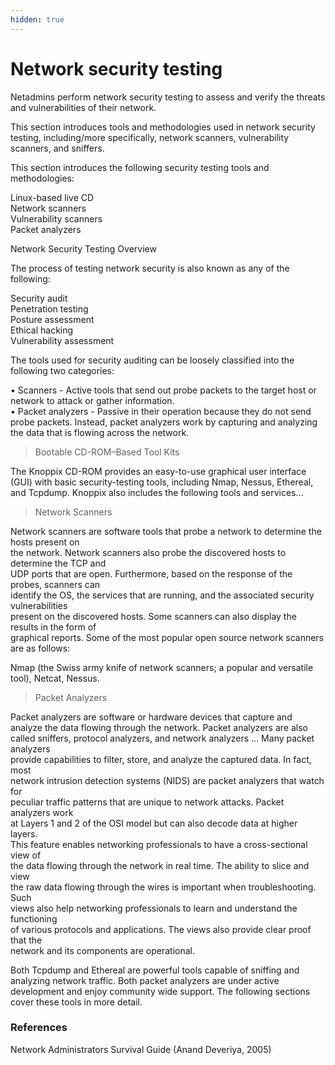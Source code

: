 ```yaml
---
hidden: true
---
```


# Network security testing

Netadmins perform network security testing to assess and verify the threats and vulnerabilities of their network.&#x20;

This section introduces tools and methodologies used in network security testing, including/more specifically, network scanners, vulnerability scanners, and sniffers.

This section introduces the following security testing tools and methodologies:

Linux-based live CD\
Network scanners\
Vulnerability scanners\
Packet analyzers

Network Security Testing Overview

The process of testing network security is also known as any of the following:

Security audit\
Penetration testing\
Posture assessment\
Ethical hacking\
Vulnerability assessment

The tools used for security auditing can be loosely classified into the following two categories:

• Scanners - Active tools that send out probe packets to the target host or network to attack or gather information.\
• Packet analyzers - Passive in their operation because they do not send probe packets. Instead, packet analyzers work by capturing and analyzing the data that is flowing across the network.

> Bootable CD-ROM–Based Tool Kits

The Knoppix CD-ROM provides an easy-to-use graphical user interface (GUI) with basic security-testing tools, including Nmap, Nessus, Ethereal, and Tcpdump. Knoppix also includes the following tools and services…

> Network Scanners

Network scanners are software tools that probe a network to determine the hosts present on\
the network. Network scanners also probe the discovered hosts to determine the TCP and\
UDP ports that are open. Furthermore, based on the response of the probes, scanners can\
identify the OS, the services that are running, and the associated security vulnerabilities\
present on the discovered hosts. Some scanners can also display the results in the form of\
graphical reports. Some of the most popular open source network scanners are as follows:

Nmap (the Swiss army knife of network scanners; a popular and versatile tool), Netcat, Nessus.

> Packet Analyzers

Packet analyzers are software or hardware devices that capture and analyze the data flowing through the network. Packet analyzers are also called sniffers, protocol analyzers, and network analyzers … Many packet analyzers\
provide capabilities to filter, store, and analyze the captured data. In fact, most\
network intrusion detection systems (NIDS) are packet analyzers that watch for\
peculiar traffic patterns that are unique to network attacks. Packet analyzers work\
at Layers 1 and 2 of the OSI model but can also decode data at higher layers.\
This feature enables networking professionals to have a cross-sectional view of\
the data flowing through the network in real time. The ability to slice and view\
the raw data flowing through the wires is important when troubleshooting. Such\
views also help networking professionals to learn and understand the functioning\
of various protocols and applications. The views also provide clear proof that the\
network and its components are operational.

Both Tcpdump and Ethereal are powerful tools capable of sniffing and analyzing network traffic. Both packet analyzers are under active development and enjoy community wide support. The following sections cover these tools in more detail.

### References

Network Administrators Survival Guide (Anand Deveriya, 2005)
